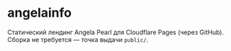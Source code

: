 ﻿# angelainfo
Статический лендинг Angela Pearl для Cloudflare Pages (через GitHub). Сборка не требуется — точка выдачи `public/`.
